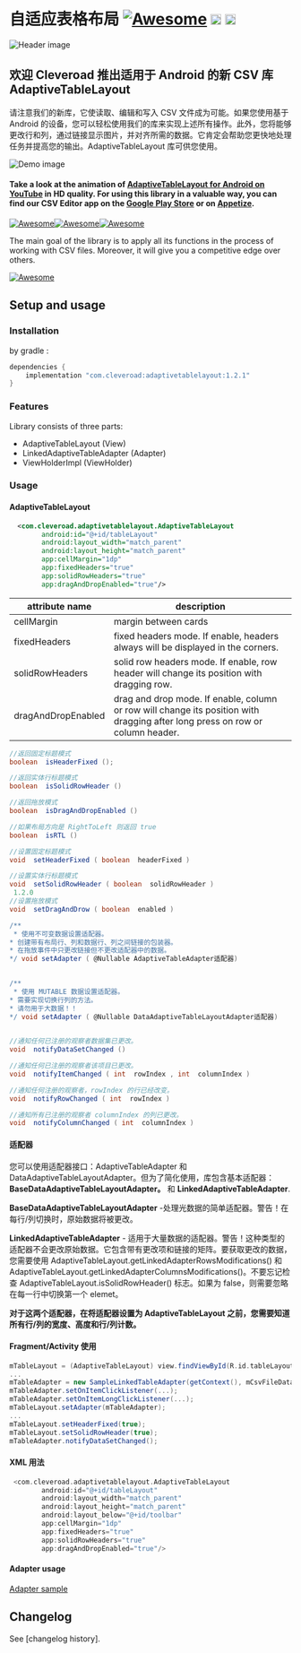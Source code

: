 # 自适应表格布局 [![Awesome](https://cdn.rawgit.com/sindresorhus/awesome/d7305f38d29fed78fa85652e3a63e154dd8e8829/media/badge.svg)](https://github.com/sindresorhus/awesome) <img src="https://www.cleveroad.com/public/comercial/label-android.svg" height="19"> <a href="https://www.cleveroad.com/?utm_source=github&utm_medium=label&utm_campaign=contacts"><img src="https://www.cleveroad.com/public/comercial/label-cleveroad.svg" height="19"></a>
![Header image](/images/header.png)

## 欢迎 Cleveroad 推出适用于 Android 的新 CSV 库 AdaptiveTableLayout

请注意我们的新库，它使读取、编辑和写入 CSV 文件成为可能。如果您使用基于 Android 的设备，您可以轻松使用我们的库来实现上述所有操作。此外，您将能够更改行和列，通过链接显示图片，并对齐所需的数据。它肯定会帮助您更快地处理任务并提高您的输出。AdaptiveTableLayout 库可供您使用。

![Demo image](/images/demo.gif)

#### Take a look at the animation of <strong><a target="_blank" href="https://www.youtube.com/watch?v=YTwpEPIlhuE">AdaptiveTableLayout for Android on YouTube</a></strong> in HD quality. For using this library in a valuable way, you can find our CSV Editor app on the <a target="_blank"  href="https://play.google.com/store/apps/details?id=com.cleveroad.tablelayout">Google Play Store</a> or on <a target="_blank"  href="https://appetize.io/app/wgacjavwr57fec241bq802gzcg?device=nexus5&scale=75&orientation=portrait&osVersion=7.0">Appetize</a>.
[![Awesome](/images/youtube.png)](https://www.youtube.com/watch?v=YTwpEPIlhuE)[![Awesome](/images/google-play.png)](https://play.google.com/store/apps/details?id=com.cleveroad.tablelayout)[![Awesome](/images/appertize.png)](https://appetize.io/app/wgacjavwr57fec241bq802gzcg?device=nexus5&scale=75&orientation=portrait&osVersion=7.0)

The main goal of the library is to apply all its functions in the process of working with CSV files. Moreover, it will give you a competitive edge over others. 

[![Awesome](/images/logo-footer.png)](https://www.cleveroad.com/?utm_source=github&utm_medium=label&utm_campaign=contacts)
<br/>
## Setup and usage
### Installation
by gradle : 
```groovy
dependencies {
    implementation "com.cleveroad:adaptivetablelayout:1.2.1"
}
```
### Features ###
Library consists of three parts:
- AdaptiveTableLayout (View)
- LinkedAdaptiveTableAdapter (Adapter)
- ViewHolderImpl (ViewHolder)

### Usage ###
#### AdaptiveTableLayout ####
```XML
  <com.cleveroad.adaptivetablelayout.AdaptiveTableLayout
        android:id="@+id/tableLayout"
        android:layout_width="match_parent"
        android:layout_height="match_parent"      
        app:cellMargin="1dp"
        app:fixedHeaders="true"
        app:solidRowHeaders="true"
        app:dragAndDropEnabled="true"/>
```
|  attribute name | description |
|---|---|
| cellMargin  | margin between cards |
| fixedHeaders  | fixed headers mode. If enable, headers always will be displayed in the corners. |
| solidRowHeaders  | solid row headers mode. If enable, row header will change its position with dragging row. |
| dragAndDropEnabled | drag and drop mode. If enable, column or row will change its position with dragging after long press on row or column header. |

```groovy
//返回固定标题模式
boolean  isHeaderFixed ();

//返回实体行标题模式
boolean  isSolidRowHeader ()

//返回拖放模式
boolean  isDragAndDropEnabled ()

//如果布局方向是 RightToLeft 则返回 true 
boolean  isRTL ()

//设置固定标题模式
void  setHeaderFixed ( boolean  headerFixed )

//设置实体行标题模式
void  setSolidRowHeader ( boolean  solidRowHeader )
 1.2.0 
//设置拖放模式
void  setDragAndDrow ( boolean  enabled )

/**
 * 使用不可变数据设置适配器。
* 创建带有布局行、列和数据行、列之间链接的包装器。
* 在拖放事件中只更改链接但不更改适配器中的数据。
*/ void setAdapter ( @Nullable AdaptiveTableAdapter适配器) 
   

/**
 * 使用 MUTABLE 数据设置适配器。
* 需要实现切换行列的方法。    
* 请勿用于大数据！！
*/ void setAdapter ( @Nullable DataAdaptiveTableLayoutAdapter适配器) 
   

//通知任何已注册的观察者数据集已更改。
void  notifyDataSetChanged ()

//通知任何已注册的观察者该项目已更改。
void  notifyItemChanged ( int  rowIndex , int  columnIndex )

//通知任何注册的观察者，rowIndex 的行已经改变。
void  notifyRowChanged ( int  rowIndex )

//通知所有已注册的观察者 columnIndex 的列已更改。
void  notifyColumnChanged ( int  columnIndex )
```
#### 适配器 ####
您可以使用适配器接口：AdaptiveTableAdapter 和 DataAdaptiveTableLayoutAdapter。但为了简化使用，库包含基本适配器： <b>BaseDataAdaptiveTableLayoutAdapter。</b> 和 <b>LinkedAdaptiveTableAdapter</b>.

<b>BaseDataAdaptiveTableLayoutAdapter</b> -处理光数据的简单适配器。警告！在每行/列切换时，原始数据将被更改。

<b>LinkedAdaptiveTableAdapter</b> - 适用于大量数据的适配器。警告！这种类型的适配器不会更改原始数据。它包含带有更改项和链接的矩阵。要获取更改的数据，您需要使用 AdaptiveTableLayout.getLinkedAdapterRowsMo​​difications() 和 AdaptiveTableLayout.getLinkedAdapterColumnsModifications()。不要忘记检查 AdaptiveTableLayout.isSolidRowHeader() 标志。如果为 false，则需要忽略在每一行中切换第一个 elemet。

<b>对于这两个适配器，在将适配器设置为 AdaptiveTableLayout 之前，您需要知道所有行/列的宽度、高度和行/列计数。</b>
#### Fragment/Activity 使用 ####
```groovy
mTableLayout = (AdaptiveTableLayout) view.findViewById(R.id.tableLayout);
...
mTableAdapter = new SampleLinkedTableAdapter(getContext(), mCsvFileDataSource);
mTableAdapter.setOnItemClickListener(...);
mTableAdapter.setOnItemLongClickListener(...);
mTableLayout.setAdapter(mTableAdapter);
...
mTableLayout.setHeaderFixed(true);
mTableLayout.setSolidRowHeader(true);
mTableAdapter.notifyDataSetChanged();
```
#### XML 用法 ####
```groovy
 <com.cleveroad.adaptivetablelayout.AdaptiveTableLayout
        android:id="@+id/tableLayout"
        android:layout_width="match_parent"
        android:layout_height="match_parent"
        android:layout_below="@+id/toolbar"
        app:cellMargin="1dp"
        app:fixedHeaders="true"
        app:solidRowHeaders="true"
        app:dragAndDropEnabled="true"/>
```
#### Adapter usage ####
<a href="sample/src/main/java/com/cleveroad/sample/adapter/SampleLinkedTableAdapter.java"> Adapter sample </a>

## Changelog
See [changelog history].

